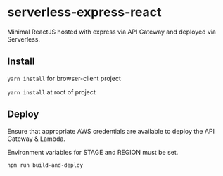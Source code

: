 # serverless-express-react

Minimal ReactJS hosted with express via API Gateway and deployed via Serverless.

## Install

`yarn install` for browser-client project

`yarn install` at root of project

## Deploy

Ensure that appropriate AWS credentials are available to deploy the API Gateway & Lambda.

Environment variables for STAGE and REGION must be set.

`npm run build-and-deploy`

